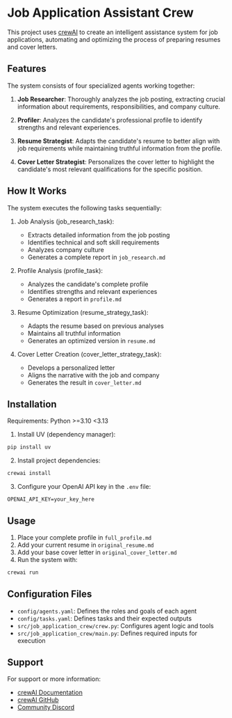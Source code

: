 # Job Application Assistant Crew

This project uses [crewAI](https://crewai.com) to create an intelligent assistance system for job applications, automating and optimizing the process of preparing resumes and cover letters.

## Features

The system consists of four specialized agents working together:

1. **Job Researcher**: Thoroughly analyzes the job posting, extracting crucial information about requirements, responsibilities, and company culture.

2. **Profiler**: Analyzes the candidate's professional profile to identify strengths and relevant experiences.

3. **Resume Strategist**: Adapts the candidate's resume to better align with job requirements while maintaining truthful information from the profile.

4. **Cover Letter Strategist**: Personalizes the cover letter to highlight the candidate's most relevant qualifications for the specific position.

## How It Works

The system executes the following tasks sequentially:

1. Job Analysis (job_research_task):
   - Extracts detailed information from the job posting
   - Identifies technical and soft skill requirements
   - Analyzes company culture
   - Generates a complete report in `job_research.md`

2. Profile Analysis (profile_task):
   - Analyzes the candidate's complete profile
   - Identifies strengths and relevant experiences
   - Generates a report in `profile.md`

3. Resume Optimization (resume_strategy_task):
   - Adapts the resume based on previous analyses
   - Maintains all truthful information
   - Generates an optimized version in `resume.md`

4. Cover Letter Creation (cover_letter_strategy_task):
   - Develops a personalized letter
   - Aligns the narrative with the job and company
   - Generates the result in `cover_letter.md`

## Installation

Requirements: Python >=3.10 <3.13

1. Install UV (dependency manager):
```bash
pip install uv
```

2. Install project dependencies:
```bash
crewai install
```

3. Configure your OpenAI API key in the `.env` file:
```
OPENAI_API_KEY=your_key_here
```

## Usage

1. Place your complete profile in `full_profile.md`
2. Add your current resume in `original_resume.md`
3. Add your base cover letter in `original_cover_letter.md`
4. Run the system with:
```bash
crewai run
```

## Configuration Files

- `config/agents.yaml`: Defines the roles and goals of each agent
- `config/tasks.yaml`: Defines tasks and their expected outputs
- `src/job_application_crew/crew.py`: Configures agent logic and tools
- `src/job_application_crew/main.py`: Defines required inputs for execution

## Support

For support or more information:
- [crewAI Documentation](https://docs.crewai.com)
- [crewAI GitHub](https://github.com/joaomdmoura/crewai)
- [Community Discord](https://discord.com/invite/X4JWnZnxPb)
